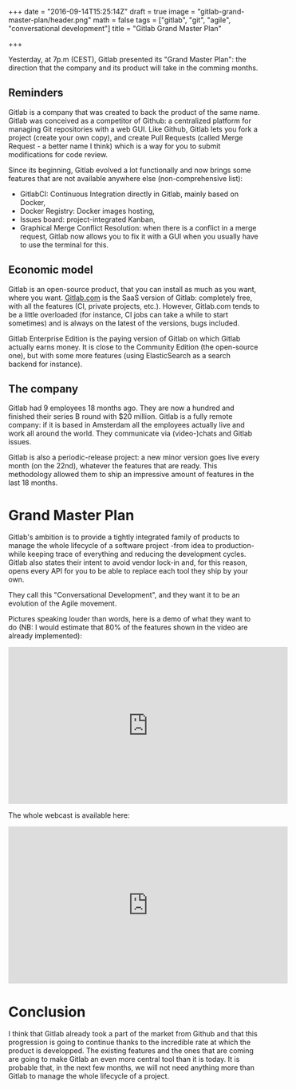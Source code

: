 +++
date = "2016-09-14T15:25:14Z"
draft = true
image = "gitlab-grand-master-plan/header.png"
math = false
tags = ["gitlab", "git", "agile", "conversational development"]
title = "Gitlab Grand Master Plan"

+++

Yesterday, at 7p.m (CEST), Gitlab presented its "Grand Master Plan": the direction that the company and its product will take in the comming months.

## Reminders

Gitlab is a company that was created to back the product of the same name. Gitlab was conceived as a competitor of Github: a centralized platform for managing Git repositories with a web GUI. Like Github, Gitlab lets you fork a project (create your own copy), and create Pull Requests (called Merge Request - a better name I think) which is a way for you to submit modifications for code review.

Since its beginning, Gitlab evolved a lot functionally and now brings some features that are not available anywhere else (non-comprehensive list):

* GitlabCI: Continuous Integration directly in Gitlab, mainly based on Docker,
* Docker Registry: Docker images hosting,
* Issues board: project-integrated Kanban,
* Graphical Merge Conflict Resolution: when there is a conflict in a merge request, Gitlab now allows you to fix it with a GUI when you usually have to use the terminal for this.

## Economic model

Gitlab is an open-source product, that you can install as much as you want, where you want. [Gitlab.com](https://gitlab.com/users/sign_in) is the SaaS version of Gitlab: completely free, with all the features (CI, private projects, etc.). However, Gitlab.com tends to be a little overloaded (for instance, CI jobs can take a while to start sometimes) and is always on the latest of the versions, bugs included.

Gitlab Enterprise Edition is the paying version of Gitlab on which Gitlab actually earns money. It is close to the Community Edition (the open-source one), but with some more features (using ElasticSearch as a search backend for instance).

## The company

Gitlab had 9 employees 18 months ago. They are now a hundred and finished their series B round with $20 million. Gitlab is a fully remote company: if it is based in Amsterdam all the employees actually live and work all around the world. They communicate via (video-)chats and Gitlab issues.

Gitlab is also a periodic-release project: a new minor version goes live every month (on the 22nd), whatever the features that are ready. This methodology allowed them to ship an impressive amount of features in the last 18 months.

# Grand Master Plan

Gitlab's ambition is to provide a tightly integrated family of products to manage the whole lifecycle of a software project -from idea to production- while keeping trace of everything and reducing the development cycles. Gitlab also states their intent to avoid vendor lock-in and, for this reason, opens every API for you to be able to replace each tool they ship by your own.

They call this "Conversational Development", and they want it to be an evolution of the Agile movement.

Pictures speaking louder than words, here is a demo of what they want to do (NB: I would estimate that 80% of the features shown in the video are already implemented):

<iframe width="560" height="315" src="https://www.youtube.com/embed/ZRcWCWatdas" frameborder="0" allowfullscreen></iframe>

The whole webcast is available here:

<iframe width="560" height="315" src="https://www.youtube.com/embed/KrF7jNfDSnI" frameborder="0" allowfullscreen></iframe>

# Conclusion

I think that Gitlab already took a part of the market from Github and that this progression is going to continue thanks to the incredible rate at which the product is developped. The existing features and the ones that are coming are going to make Gitlab an even more central tool than it is today. It is probable that, in the next few months, we will not need anything more than Gitlab to manage the whole lifecycle of a project.
